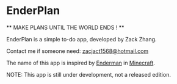 # EnderPlan

** MAKE PLANS UNTIL THE WORLD ENDS ! **

EnderPlan is a simple to-do app, developed by Zack Zhang.

Contact me if someone need: zacjact1568@hotmail.com

The name of this app is inspired by [Enderman](http://minecraft.gamepedia.com/Enderman) in [Minecraft](https://minecraft.net/).

NOTE: This app is still under development, not a released edition.
